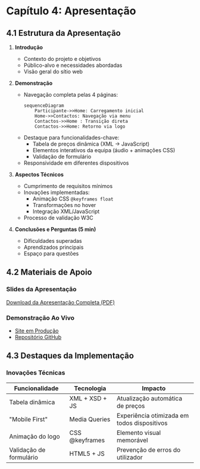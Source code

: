 # Capítulo 4: Apresentação

## 4.1 Estrutura da Apresentação

1. **Introdução**

   - Contexto do projeto e objetivos
   - Público-alvo e necessidades abordadas
   - Visão geral do sítio web

2. **Demonstração**

   - Navegação completa pelas 4 páginas:
     ```mermaid
     sequenceDiagram
         Participante->>Home: Carregamento inicial
         Home->>Contactos: Navegação via menu
         Contactos->>Home : Transição direta
         Contactos->>Home: Retorno via logo
     ```
   - Destaque para funcionalidades-chave:
     - Tabela de preços dinâmica (XML → JavaScript)
     - Elementos interativos da equipa (áudio + animações CSS)
     - Validação de formulário
   - Responsividade em diferentes dispositivos

3. **Aspectos Técnicos**

   - Cumprimento de requisitos mínimos
   - Inovações implementadas:
     - Animação CSS `@keyframes float`
     - Transformações no hover
     - Integração XML/JavaScript
   - Processo de validação W3C

4. **Conclusões e Perguntas (5 min)**
   - Dificuldades superadas
   - Aprendizados principais
   - Espaço para questões

## 4.2 Materiais de Apoio

### Slides da Apresentação

[Download da Apresentação Completa (PDF)](apresentacao.pdf)

### Demonstração Ao Vivo

- [Site em Produção](https://inf24tig39.netlify.app/)
- [Repositório GitHub](https://github.com/inf24tig39/inf24tig39)

## 4.3 Destaques da Implementação

### Inovações Técnicas

| Funcionalidade          | Tecnologia     | Impacto                                     |
| ----------------------- | -------------- | ------------------------------------------- |
| Tabela dinâmica         | XML + XSD + JS | Atualização automática de preços            |
| "Mobile First"          | Media Queries  | Experiência otimizada em todos dispositivos |
| Animação do logo        | CSS @keyframes | Elemento visual memorável                   |
| Validação de formulário | HTML5 + JS     | Prevenção de erros do utilizador            |
